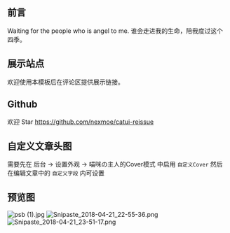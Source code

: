 ## 前言
Waiting for the people who is angel to me.
谁会走进我的生命，陪我度过这个四季。

## 展示站点
欢迎使用本模板后在评论区提供展示链接。

## Github
欢迎 Star
https://github.com/nexmoe/catui-reissue

## 自定义文章头图
需要先在 后台 → 设置外观 → 喵咪の主人的Cover模式 中启用 `自定义Cover`
然后在编辑文章中的 `自定义字段` 内可设置

## 预览图

![psb (1).jpg](https://i.loli.net/2018/04/22/5adb68b4800c3.jpg)
![Snipaste_2018-04-21_22-55-36.png](https://i.loli.net/2018/04/22/5adb68b70e5c9.png)
![Snipaste_2018-04-21_23-51-17.png](https://i.loli.net/2018/04/22/5adb68b72db00.png)